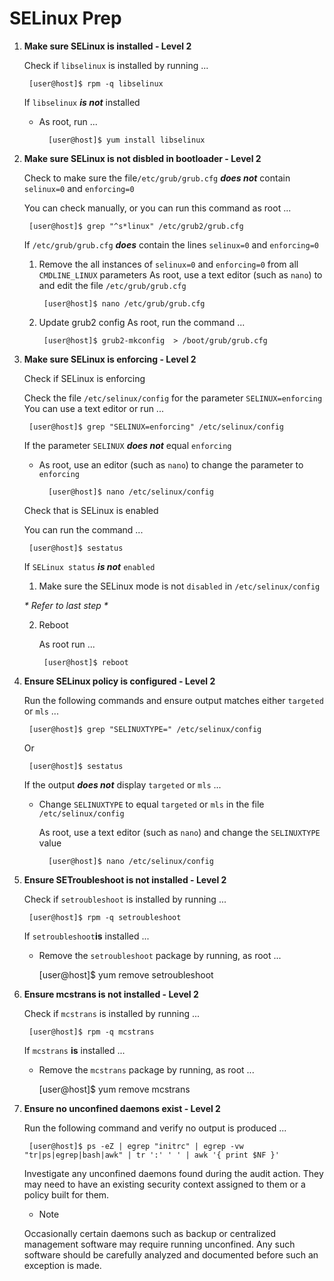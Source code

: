 SELinux Prep
==============================

1. **Make sure SELinux is installed - Level 2**

	Check if `libselinux` is installed by running ...
	
		[user@host]$ rpm -q libselinux
		
	If `libselinux` **_is not_** installed
	
	- As root, run ...
	
			[user@host]$ yum install libselinux

2. **Make sure SELinux is not disbled in bootloader - Level 2**
	
	Check to make sure the file`/etc/grub/grub.cfg` **_does not_** contain `selinux=0` and `enforcing=0`
	
	You can check manually, or you can run this command as root ...

		[user@host]$ grep "^s*linux" /etc/grub2/grub.cfg
		
	If `/etc/grub/grub.cfg` **_does_** contain the lines `selinux=0` and `enforcing=0`
	
	1. Remove the all instances of `selinux=0` and `enforcing=0` from all `CMDLINE_LINUX` parameters
		As root, use a text editor (such as `nano`) to and edit the file `/etc/grub/grub.cfg`
		
			[user@host]$ nano /etc/grub/grub.cfg

	2. Update grub2 config
		As root, run the command ...
		
			[user@host]$ grub2-mkconfig  > /boot/grub/grub.cfg
		
			
3. **Make sure SELinux is enforcing - Level 2**	

	Check if SELinux is enforcing

	Check the file `/etc/selinux/config` for the parameter `SELINUX=enforcing`
	You can use a text editor or run ...
	
		[user@host]$ grep "SELINUX=enforcing" /etc/selinux/config

	If the parameter `SELINUX` **_does not_** equal `enforcing`
	- As root, use an editor (such as `nano`) to change the parameter to `enforcing`
		
			[user@host]$ nano /etc/selinux/config

	Check that is SELinux is enabled

	You can run the command ...
	
		[user@host]$ sestatus

	If `SELinux status` **_is not_** `enabled`
	1. Make sure the SELinux mode is not `disabled` in `/etc/selinux/config`
	
	_\* Refer to last step \*_
		
	2. Reboot
		
		As root run ...
			
			[user@host]$ reboot
			
4. **Ensure SELinux policy is configured - Level 2**

	Run the following commands and ensure output matches either `targeted` or `mls` ...
	
		[user@host]$ grep "SELINUXTYPE=" /etc/selinux/config
		
	Or
		
		[user@host]$ sestatus
		
	If the output **_does not_** display `targeted` or `mls` ...
	
	- Change `SELINUXTYPE` to equal `targeted` or `mls` in the file `/etc/selinux/config`
	
		As root, use a text editor (such as `nano`) and change the `SELINUXTYPE` value
		
			[user@host]$ nano /etc/selinux/config
			
5. **Ensure SETroubleshoot is not installed - Level 2**

	Check if `setroubleshoot` is installed by running ...
	
		[user@host]$ rpm -q setroubleshoot
		
	If `setroubleshoot`**is** installed ...
	
	- Remove the `setroubleshoot` package by running, as root ...
	
		[user@host]$ yum remove setroubleshoot
		
6. **Ensure mcstrans is not installed - Level 2**

	Check if `mcstrans` is installed by running ...
	
		[user@host]$ rpm -q mcstrans
		
	If `mcstrans` **is** installed ...
	
	- Remove the `mcstrans` package by running, as root ...
	
		[user@host]$ yum remove mcstrans
		
7. **Ensure no unconfined daemons exist - Level 2**

	Run the following command and verify no output is produced ...
	
		[user@host]$ ps -eZ | egrep "initrc" | egrep -vw "tr|ps|egrep|bash|awk" | tr ':' ' ' | awk '{ print $NF }'
		
	Investigate any unconfined daemons found during the audit action. They may need to have an existing security context assigned to them or a policy built for them.
	
	- Note
	
	Occasionally certain daemons such as backup or centralized management software may require running unconfined. Any such software should be carefully analyzed and documented before such an exception is made.
<!--stackedit_data:
eyJoaXN0b3J5IjpbNTY1MDI2Nzk2XX0=
-->